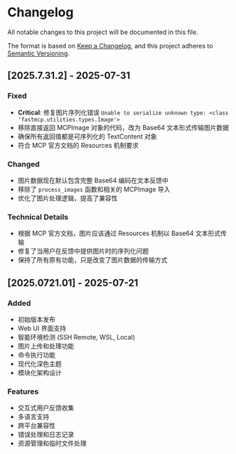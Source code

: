# Changelog

All notable changes to this project will be documented in this file.

The format is based on [Keep a Changelog](https://keepachangelog.com/en/1.0.0/),
and this project adheres to [Semantic Versioning](https://semver.org/spec/v2.0.0.html).

## [2025.7.31.2] - 2025-07-31

### Fixed
- **Critical**: 修复图片序列化错误 `Unable to serialize unknown type: <class 'fastmcp.utilities.types.Image'>`
- 移除直接返回 MCPImage 对象的代码，改为 Base64 文本形式传输图片数据
- 确保所有返回值都是可序列化的 TextContent 对象
- 符合 MCP 官方文档的 Resources 机制要求

### Changed
- 图片数据现在默认包含完整 Base64 编码在文本反馈中
- 移除了 `process_images` 函数和相关的 MCPImage 导入
- 优化了图片处理逻辑，提高了兼容性

### Technical Details
- 根据 MCP 官方文档，图片应该通过 Resources 机制以 Base64 文本形式传输
- 修复了当用户在反馈中提供图片时的序列化问题
- 保持了所有原有功能，只是改变了图片数据的传输方式

## [2025.0721.01] - 2025-07-21

### Added
- 初始版本发布
- Web UI 界面支持
- 智能环境检测 (SSH Remote, WSL, Local)
- 图片上传和处理功能
- 命令执行功能
- 现代化深色主题
- 模块化架构设计

### Features
- 交互式用户反馈收集
- 多语言支持
- 跨平台兼容性
- 错误处理和日志记录
- 资源管理和临时文件处理
